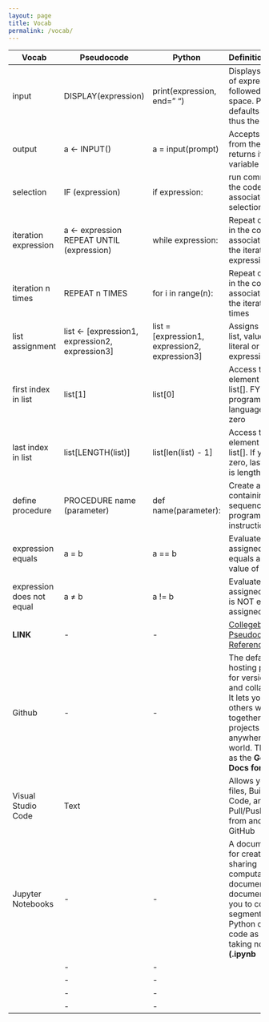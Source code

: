 ```yaml
---
layout: page
title: Vocab
permalink: /vocab/
---
```


| Vocab       | Pseudocode  | Python      | Definition/Purpose |
| ----------- | ----------- | ----------- | ----------         |
| input       | DISPLAY(expression)       | print(expression, end=” “)            | Displays the value of expression, followed by a space. Python defaults to newline, thus the end=” “                   |
| output      | a ← INPUT()	| a = input(prompt)	| Accepts a value from the user and returns it to the variable a |
| selection | IF (expression) | if expression: | run commands in the code block associated with the selection         |
| iteration expression   | a ← expression REPEAT UNTIL (expression) | while expression: | Repeat commands in the code block associated withe the iteration while expression is true       |
| iteration n times      | REPEAT n TIMES | for i in range(n): | Repeat commands in the code block associated withe the iteration n times |
| list assignment      | list ← [expression1, expression2, expression3]	| list = [expression1, expression2, expression3]	| Assigns 3 values to list, value can be literal or expressions |
| first index in list      | list[1] |	list[0] |	Access the 1st element in the list[]. FYI, most programming languages start at zero |
| last index in list      | list[LENGTH(list)] | list[len(list) - 1] | Access the last element in the list[]. If you start at zero, last element is length - 1. |
| define procedure     | PROCEDURE name (parameter) | def name(parameter): | Create a procedure containing a sequence of programming instructions |
| expression equals     | a = b | a == b | Evaluate if assigned value of a equals assigned value of b |
| expression does not equal     | a ≠ b | a != b | Evaluate if assigned value of a is NOT equal to assigned value of b |
| **LINK**    | -        | -         | [Collegeboard Pseudocode Reference](https://apcentral.collegeboard.org/media/pdf/ap-computer-science-principles-exam-reference-sheet.pdf)                   |
| Github     | -        | -           | The defacto hosting platform for version control and collaboration. It lets you and others work together on projects from anywhere in the world. Think of it as the **Google Docs for Coders.**                   |
| Visual Studio Code      | Text        |             | Allows you to Edit files, Build your Code, and Pull/Push Code from and to the GitHub                   |
| Jupyter Notebooks     | - | - | A document format for creating and sharing computational documents. These documents allow you to compute segments of Python or Java code as you are taking notes. **(.ipynb**|
|      | - | - |  |
|      | - | - |  |
|      | - | - |  |
|      | - | - |  |
